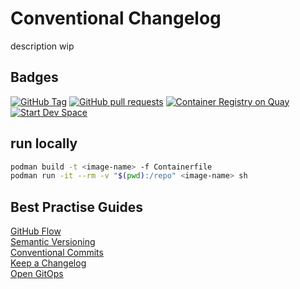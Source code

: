 # Conventional Changelog
description wip

## Badges
[![GitHub Tag](https://img.shields.io/github/v/tag/smichard/conventional_changelog "GitHub Tag")](https://github.com/smichard/conventional_changelog/tags)
[![GitHub pull requests](https://img.shields.io/github/issues-pr-raw/smichard/conventional_changelog "GitHub Pull Requests")](https://github.com/smichard/conventional_changelog/pulls)
[![Container Registry on Quay](https://img.shields.io/badge/Quay-Container_Registry-46b9e5 "Container Registry on Quay")](https://quay.io/repository/michard/conventional_changelog)
[![Start Dev Space](https://www.eclipse.org/che/contribute.svg)](https://devspaces.apps.ocp.michard.cc#https://github.com/smichard/conventional_changelog)

## run locally
```bash
podman build -t <image-name> -f Containerfile
podman run -it --rm -v "$(pwd):/repo" <image-name> sh
```

## Best Practise Guides
[GitHub Flow](https://githubflow.github.io/)  
[Semantic Versioning](https://semver.org/)  
[Conventional Commits](https://www.conventionalcommits.org/en/v1.0.0/)  
[Keep a Changelog](https://keepachangelog.com/en/1.1.0/)  
[Open GitOps](https://opengitops.dev/)